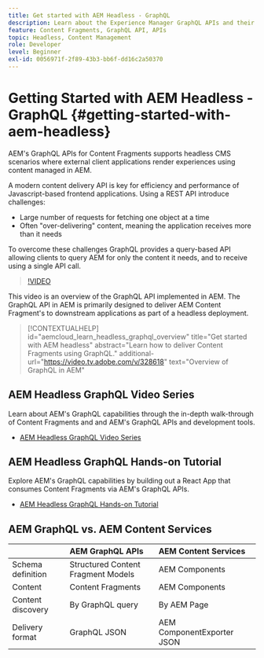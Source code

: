```yaml
---
title: Get started with AEM Headless - GraphQL
description: Learn about the Experience Manager GraphQL APIs and their capabilities.
feature: Content Fragments, GraphQL API, APIs
topic: Headless, Content Management
role: Developer
level: Beginner
exl-id: 0056971f-2f89-43b3-bb6f-dd16c2a50370
---
```

# Getting Started with AEM Headless - GraphQL {#getting-started-with-aem-headless}

AEM's GraphQL APIs for Content Fragments
supports headless CMS scenarios where external client applications render experiences using content managed in AEM.

A modern content delivery API is key for efficiency and performance of Javascript-based frontend applications. Using a REST API introduce challenges:  

* Large number of requests for fetching one object at a time
* Often "over-delivering" content, meaning the application receives more than it needs

To overcome these challenges GraphQL provides a query-based API allowing clients to query AEM for only the content it needs, and to receive using a single API call.

>[!VIDEO](https://video.tv.adobe.com/v/328618/?quality=12&learn=on)

This video is an overview of the GraphQL API implemented in AEM. The GraphQL API in AEM is primarily designed to deliver AEM Content Fragment's to downstream applications as part of a headless deployment.

>[!CONTEXTUALHELP]
>id="aemcloud_learn_headless_graphql_overview"
>title="Get started with AEM headless"
>abstract="Learn how to deliver Content Fragments using GraphQL."
>additional-url="https://video.tv.adobe.com/v/328618" text="Overview of GraphQL in AEM"

## AEM Headless GraphQL Video Series

Learn about AEM's GraphQL capabilities through the in-depth walk-through of Content Fragments and and AEM's GraphQL APIs and development tools.

* [AEM Headless GraphQL Video Series](./video-series/modeling-basics.md)

## AEM Headless GraphQL Hands-on Tutorial

Explore AEM's GraphQL capabilities by building out a React App that consumes Content Fragments via AEM's GraphQL APIs.

* [AEM Headless GraphQL Hands-on Tutorial](./multi-step/overview.md)

## AEM GraphQL vs. AEM Content Services

|                                | AEM GraphQL APIs | AEM Content Services | 
|--------------------------------|:-----------------|:---------------------|
| Schema definition | Structured Content Fragment Models | AEM Components |
| Content | Content Fragments | AEM Components |
| Content discovery | By GraphQL query | By AEM Page |
| Delivery format | GraphQL JSON | AEM ComponentExporter JSON |
